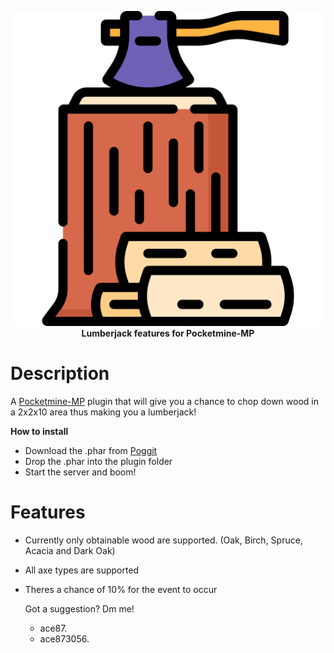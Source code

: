 <p align="center">
    <a href="https://github.com/Terpz710/LumberJack"><img src="https://github.com/Terpz710/LumberJack/blob/main/icon.png"></img></a><br>
    <b>Lumberjack features for Pocketmine-MP</b>

# Description

A [Pocketmine-MP](https://pmmp.io) plugin that will give you a chance to chop down wood in a 2x2x10 area thus making you a lumberjack!

**How to install**

* Download the .phar from [Poggit](https://poggit.pmmp.io/ci/Terpz710/LumberJack/~)
* Drop the .phar into the plugin folder
* Start the server and boom!

# Features 

* Currently only obtainable wood are supported. (Oak, Birch, Spruce, Acacia and Dark Oak)
* All axe types are supported
* Theres a chance of 10% for the event to occur

  Got a suggestion? Dm me!
    * ace87.
    * ace873056.
